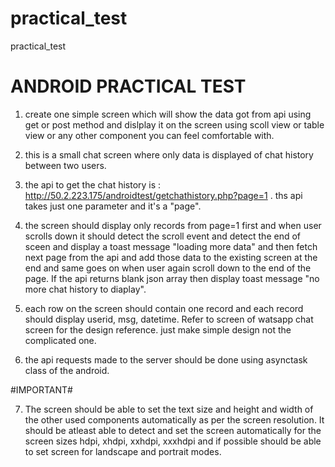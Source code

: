 practical_test
==============

practical_test


ANDROID PRACTICAL TEST
======================

1. create one simple screen which will show the data got from api using get or post method and dislplay it on the screen using scoll view or table view or any other component you can feel comfortable with.

2. this is a small chat screen where only data is displayed of chat history between two users.

3. the api to get the chat history is : http://50.2.223.175/androidtest/getchathistory.php?page=1 . ths api takes just one parameter and it's a "page".

4. the screen should display only records from page=1 first and when user scrolls down it should detect the scroll event and detect the end of sceen and display a toast message "loading more data" and then fetch next page from the api and add those data to the existing screen at the end and same goes on when user again scroll down to the end of the page. If the api returns blank json array then display toast message "no more chat history to diaplay".

5. each row on the screen should contain one record and each record should display userid, msg, datetime. Refer to screen of watsapp chat screen for the design reference. just make simple design not the complicated one.

6. the api requests made to the server should be done using asynctask class of the android.

#IMPORTANT#

7. The screen should be able to set the text size and height and width of the other used components automatically as per the screen resolution. It should be atleast able to detect and set the screen automatically for the screen sizes hdpi, xhdpi, xxhdpi, xxxhdpi and if possible should be able to set screen for landscape and portrait modes.